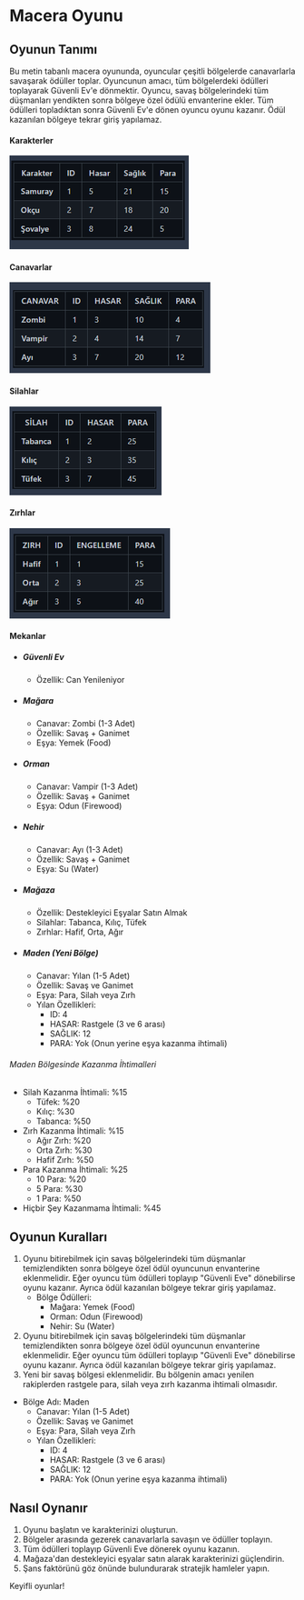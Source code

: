 # Macera Oyunu

## Oyunun Tanımı

Bu metin tabanlı macera oyununda, oyuncular çeşitli bölgelerde canavarlarla savaşarak ödüller toplar. Oyuncunun amacı, tüm bölgelerdeki ödülleri toplayarak Güvenli Ev'e dönmektir. Oyuncu, savaş bölgelerindeki tüm düşmanları yendikten sonra bölgeye özel ödülü envanterine ekler. Tüm ödülleri topladıktan sonra Güvenli Ev'e dönen oyuncu oyunu kazanır. Ödül kazanılan bölgeye tekrar giriş yapılamaz.

#### Karakterler
![img_1.png](img_1.png)

#### Canavarlar
![img_2.png](img_2.png)

#### Silahlar
![img_3.png](img_3.png)

#### Zırhlar
![img_4.png](img_4.png)

#### Mekanlar
* ##### Güvenli Ev
  * Özellik: Can Yenileniyor

* ##### Mağara
  * Canavar: Zombi (1-3 Adet)
  * Özellik: Savaş + Ganimet
  * Eşya: Yemek (Food)

* ##### Orman
  * Canavar: Vampir (1-3 Adet)
  * Özellik: Savaş + Ganimet
  * Eşya: Odun (Firewood)

* ##### Nehir
  * Canavar: Ayı (1-3 Adet)
  * Özellik: Savaş + Ganimet
  * Eşya: Su (Water)

* ##### Mağaza
  * Özellik: Destekleyici Eşyalar Satın Almak
  * Silahlar: Tabanca, Kılıç, Tüfek
  * Zırhlar: Hafif, Orta, Ağır

* ##### Maden (Yeni Bölge)
  * Canavar: Yılan (1-5 Adet)
  * Özellik: Savaş ve Ganimet
  * Eşya: Para, Silah veya Zırh
  * Yılan Özellikleri:
    * ID: 4
    * HASAR: Rastgele (3 ve 6 arası)
    * SAĞLIK: 12
    * PARA: Yok (Onun yerine eşya kazanma ihtimali)

######   Maden Bölgesinde Kazanma İhtimalleri
* Silah Kazanma İhtimali: %15
  * Tüfek: %20
  * Kılıç: %30
  * Tabanca: %50
* Zırh Kazanma İhtimali: %15
  * Ağır Zırh: %20
  * Orta Zırh: %30
  * Hafif Zırh: %50
* Para Kazanma İhtimali: %25
  * 10 Para: %20
  * 5 Para: %30
  * 1 Para: %50
* Hiçbir Şey Kazanmama İhtimali: %45

## Oyunun Kuralları

1. Oyunu bitirebilmek için savaş bölgelerindeki tüm düşmanlar temizlendikten sonra bölgeye özel ödül oyuncunun envanterine eklenmelidir. Eğer oyuncu tüm ödülleri toplayıp "Güvenli Eve" dönebilirse oyunu kazanır. Ayrıca ödül kazanılan bölgeye tekrar giriş yapılamaz.
   * Bölge Ödülleri:
     * Mağara: Yemek (Food)
     * Orman: Odun (Firewood)
     * Nehir: Su (Water)
2. Oyunu bitirebilmek için savaş bölgelerindeki tüm düşmanlar temizlendikten sonra bölgeye özel ödül oyuncunun envanterine eklenmelidir. Eğer oyuncu tüm ödülleri toplayıp "Güvenli Eve" dönebilirse oyunu kazanır. Ayrıca ödül kazanılan bölgeye tekrar giriş yapılamaz.
3. Yeni bir savaş bölgesi eklenmelidir. Bu bölgenin amacı yenilen rakiplerden rastgele para, silah veya zırh kazanma ihtimali olmasıdır.
 
* Bölge Adı: Maden
  * Canavar: Yılan (1-5 Adet)
  * Özellik: Savaş ve Ganimet
  * Eşya: Para, Silah veya Zırh
  * Yılan Özellikleri:
    * ID: 4
    * HASAR: Rastgele (3 ve 6 arası)
    * SAĞLIK: 12
    * PARA: Yok (Onun yerine eşya kazanma ihtimali)

## Nasıl Oynanır
1. Oyunu başlatın ve karakterinizi oluşturun.
2. Bölgeler arasında gezerek canavarlarla savaşın ve ödüller toplayın.
3. Tüm ödülleri toplayıp Güvenli Eve dönerek oyunu kazanın.
4. Mağaza'dan destekleyici eşyalar satın alarak karakterinizi güçlendirin.
5. Şans faktörünü göz önünde bulundurarak stratejik hamleler yapın.

Keyifli oyunlar!